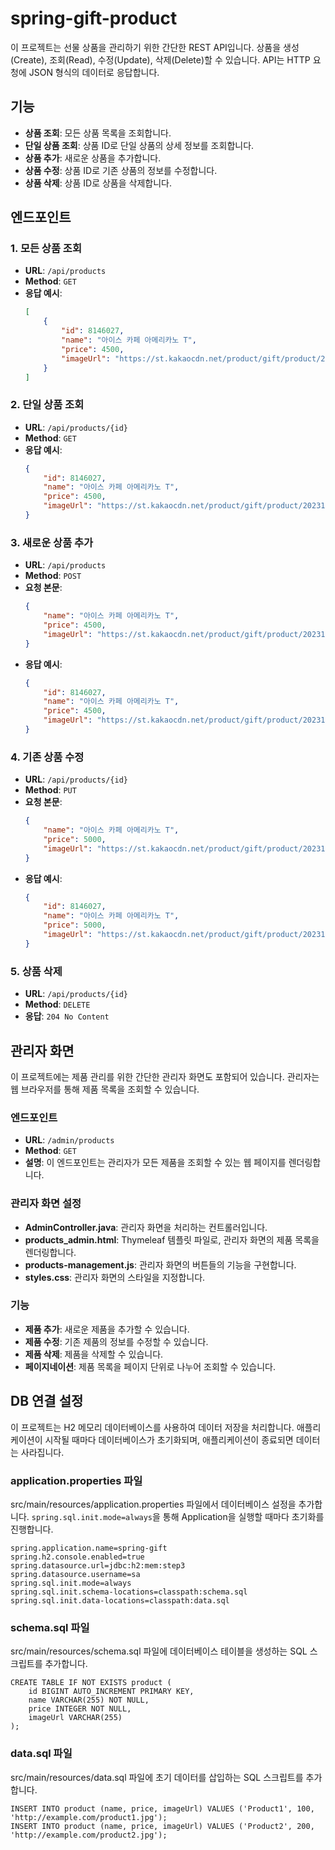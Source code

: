 # spring-gift-product

이 프로젝트는 선물 상품을 관리하기 위한 간단한 REST API입니다. 상품을 생성(Create), 조회(Read), 수정(Update), 삭제(Delete)할 수 있습니다. API는 HTTP 요청에 JSON 형식의 데이터로 응답합니다.

## 기능

- **상품 조회**: 모든 상품 목록을 조회합니다.
- **단일 상품 조회**: 상품 ID로 단일 상품의 상세 정보를 조회합니다.
- **상품 추가**: 새로운 상품을 추가합니다.
- **상품 수정**: 상품 ID로 기존 상품의 정보를 수정합니다.
- **상품 삭제**: 상품 ID로 상품을 삭제합니다.

## 엔드포인트

### 1. 모든 상품 조회

- **URL**: `/api/products`
- **Method**: `GET`
- **응답 예시**:
    ```json
    [
        {
            "id": 8146027,
            "name": "아이스 카페 아메리카노 T",
            "price": 4500,
            "imageUrl": "https://st.kakaocdn.net/product/gift/product/20231010111814_9a667f9eccc943648797925498bdd8a3.jpg"
        }
    ]
    ```

### 2. 단일 상품 조회

- **URL**: `/api/products/{id}`
- **Method**: `GET`
- **응답 예시**:
    ```json
    {
        "id": 8146027,
        "name": "아이스 카페 아메리카노 T",
        "price": 4500,
        "imageUrl": "https://st.kakaocdn.net/product/gift/product/20231010111814_9a667f9eccc943648797925498bdd8a3.jpg"
    }
    ```

### 3. 새로운 상품 추가

- **URL**: `/api/products`
- **Method**: `POST`
- **요청 본문**:
    ```json
    {
        "name": "아이스 카페 아메리카노 T",
        "price": 4500,
        "imageUrl": "https://st.kakaocdn.net/product/gift/product/20231010111814_9a667f9eccc943648797925498bdd8a3.jpg"
    }
    ```
- **응답 예시**:
    ```json
    {
        "id": 8146027,
        "name": "아이스 카페 아메리카노 T",
        "price": 4500,
        "imageUrl": "https://st.kakaocdn.net/product/gift/product/20231010111814_9a667f9eccc943648797925498bdd8a3.jpg"
    }
    ```

### 4. 기존 상품 수정

- **URL**: `/api/products/{id}`
- **Method**: `PUT`
- **요청 본문**:
    ```json
    {
        "name": "아이스 카페 아메리카노 T",
        "price": 5000,
        "imageUrl": "https://st.kakaocdn.net/product/gift/product/20231010111814_9a667f9eccc943648797925498bdd8a3.jpg"
    }
    ```
- **응답 예시**:
    ```json
    {
        "id": 8146027,
        "name": "아이스 카페 아메리카노 T",
        "price": 5000,
        "imageUrl": "https://st.kakaocdn.net/product/gift/product/20231010111814_9a667f9eccc943648797925498bdd8a3.jpg"
    }
    ```

### 5. 상품 삭제

- **URL**: `/api/products/{id}`
- **Method**: `DELETE`
- **응답**: `204 No Content`

## 관리자 화면

이 프로젝트에는 제품 관리를 위한 간단한 관리자 화면도 포함되어 있습니다. 관리자는 웹 브라우저를 통해 제품 목록을 조회할 수 있습니다.

### 엔드포인트

- **URL**: `/admin/products`
- **Method**: `GET`
- **설명**: 이 엔드포인트는 관리자가 모든 제품을 조회할 수 있는 웹 페이지를 렌더링합니다.

### 관리자 화면 설정

- **AdminController.java**: 관리자 화면을 처리하는 컨트롤러입니다.
- **products_admin.html**: Thymeleaf 템플릿 파일로, 관리자 화면의 제품 목록을 렌더링합니다.
- **products-management.js**: 관리자 화면의 버튼들의 기능을 구현합니다.
- **styles.css**: 관리자 화면의 스타일을 지정합니다.

### 기능

- **제품 추가**: 새로운 제품을 추가할 수 있습니다.
- **제품 수정**: 기존 제품의 정보를 수정할 수 있습니다.
- **제품 삭제**: 제품을 삭제할 수 있습니다.
- **페이지네이션**: 제품 목록을 페이지 단위로 나누어 조회할 수 있습니다.

## DB 연결 설정

이 프로젝트는 H2 메모리 데이터베이스를 사용하여 데이터 저장을 처리합니다. 애플리케이션이 시작될 때마다 데이터베이스가 초기화되며, 애플리케이션이 종료되면 데이터는 사라집니다.

### application.properties 파일

src/main/resources/application.properties 파일에서 데이터베이스 설정을 추가합니다. `spring.sql.init.mode=always`을 통해 Application을 실행할 때마다 초기화를 진행합니다.

```
spring.application.name=spring-gift
spring.h2.console.enabled=true
spring.datasource.url=jdbc:h2:mem:step3
spring.datasource.username=sa
spring.sql.init.mode=always
spring.sql.init.schema-locations=classpath:schema.sql
spring.sql.init.data-locations=classpath:data.sql
```
### schema.sql 파일

src/main/resources/schema.sql 파일에 데이터베이스 테이블을 생성하는 SQL 스크립트를 추가합니다.

```
CREATE TABLE IF NOT EXISTS product (
    id BIGINT AUTO_INCREMENT PRIMARY KEY,
    name VARCHAR(255) NOT NULL,
    price INTEGER NOT NULL,
    imageUrl VARCHAR(255)
);
```

### data.sql 파일

src/main/resources/data.sql 파일에 초기 데이터를 삽입하는 SQL 스크립트를 추가합니다.

```
INSERT INTO product (name, price, imageUrl) VALUES ('Product1', 100, 'http://example.com/product1.jpg');
INSERT INTO product (name, price, imageUrl) VALUES ('Product2', 200, 'http://example.com/product2.jpg');
```